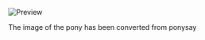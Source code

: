![Preview](https://raw.github.com/GNU-Pony/artwork/master/SYSLINUX/vesamenu/16:9/fyrefly/preview.png)

The image of the pony has been converted from ponysay
